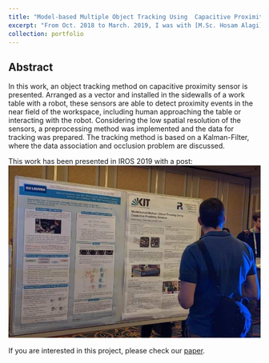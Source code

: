 ```yaml
---
title: "Model-based Multiple Object Tracking Using  Capacitive Proximity Sensors"
excerpt: "From Oct. 2018 to March. 2019, I was with [M.Sc. Hosam Alagi](http://www.ipr.kit.edu/mitarbeiter_2150.php) and [Prof. Dr.-Ing Bjoern Hein](http://www.ipr.kit.edu/mitarbeiter_2150.php) to develop an object tracking method on capacitive proximity sensor.<br/><img src='/images/project/ipr_profile.png'>"
collection: portfolio
---
```


## Abstract
In this work, an object tracking method on capacitive proximity sensor is presented. Arranged as a vector and installed in the sidewalls of a work table with a robot, these sensors are able to detect proximity events in the near field of the workspace, including human approaching the table or interacting with the robot. Considering the low spatial resolution of the sensors, a preprocessing method was implemented and the data for tracking was prepared. The tracking method is based on a Kalman-Filter, where the data association and occlusion problem are discussed.


This work has been presented in IROS 2019 with a post:
<img src='/images/project/ipr_post_crop.jpeg'>

If you are interested in this project, please check our [paper](https://hri.iit.it/storage/iros-workshop2019/IROS-EPHRC_2019_paper_1.pdf).
